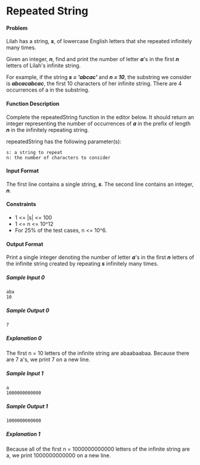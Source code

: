# Repeated String

#### Problem
Lilah has a string, **_s_**, of lowercase English letters that she repeated infinitely many times.

Given an integer, **_n_**, find and print the number of letter **_a_**'s in the first **_n_** letters of Lilah's infinite string.

For example, if the string **_s = 'abcac'_** and **_n = 10_**, the substring we consider is **_abcacabcac_**, the first 10 characters of her infinite string. There are 4 occurrences of a in the substring.

#### Function Description

Complete the repeatedString function in the editor below. It should return an integer representing the number of occurrences of **_a_** in the prefix of length **_n_** in the infinitely repeating string.

repeatedString has the following parameter(s):

    s: a string to repeat
    n: the number of characters to consider

#### Input Format

The first line contains a single string, **_s_**.
The second line contains an integer, **_n_**.

#### Constraints

* 1 <= |s| <= 100
* 1 <= n <= 10^12  
* For 25% of the test cases, n <= 10^6.

#### Output Format

Print a single integer denoting the number of letter **_a_**'s in the first **_n_** letters of the infinite string created by repeating **_s_** infinitely many times.

##### Sample Input 0
```
aba
10
```

##### Sample Output 0
```
7
```

##### Explanation 0
The first n = 10 letters of the infinite string are abaabaabaa. Because there are 7 a's, we print 7 on a new line.

##### Sample Input 1
```
a
1000000000000
```
##### Sample Output 1
```
1000000000000
```

##### Explanation 1
Because all of the first n = 1000000000000 letters of the infinite string are a, we print 1000000000000 on a new line.
